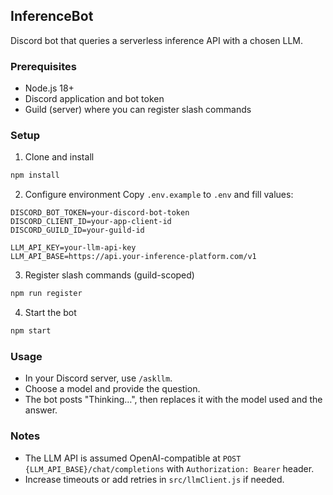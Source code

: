 ## InferenceBot

Discord bot that queries a serverless inference API with a chosen LLM.

### Prerequisites
- Node.js 18+
- Discord application and bot token
- Guild (server) where you can register slash commands

### Setup
1. Clone and install
```bash
npm install
```

2. Configure environment
Copy `.env.example` to `.env` and fill values:
```
DISCORD_BOT_TOKEN=your-discord-bot-token
DISCORD_CLIENT_ID=your-app-client-id
DISCORD_GUILD_ID=your-guild-id

LLM_API_KEY=your-llm-api-key
LLM_API_BASE=https://api.your-inference-platform.com/v1
```

3. Register slash commands (guild-scoped)
```bash
npm run register
```

4. Start the bot
```bash
npm start
```

### Usage
- In your Discord server, use `/askllm`.
- Choose a model and provide the question.
- The bot posts "Thinking…", then replaces it with the model used and the answer.

### Notes
- The LLM API is assumed OpenAI-compatible at `POST {LLM_API_BASE}/chat/completions` with `Authorization: Bearer` header.
- Increase timeouts or add retries in `src/llmClient.js` if needed.
